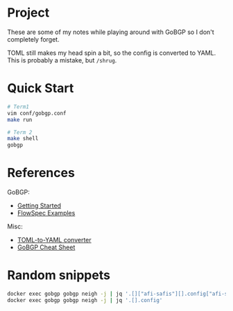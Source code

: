 # Project
These are some of my notes while playing around with GoBGP so I don't completely forget.

TOML still makes my head spin a bit, so the config is converted to YAML.
This is probably a mistake, but `/shrug`.

# Quick Start
```sh
# Term1
vim conf/gobgp.conf
make run

# Term 2
make shell
gobgp
```

# References
GoBGP:
* [Getting Started](https://github.com/osrg/gobgp/blob/master/docs/sources/getting-started.md)
* [FlowSpec Examples](https://github.com/osrg/gobgp/blob/master/docs/sources/flowspec.md)

Misc:
* [TOML-to-YAML converter](https://www.convertsimple.com/convert-toml-to-yaml/)
* [GoBGP Cheat Sheet](https://arthurchiao.art/blog/gobgp-cheat-sheet/)

# Random snippets
```sh
docker exec gobgp gobgp neigh -j | jq '.[]["afi-safis"][].config["afi-safi-name"]'
docker exec gobgp gobgp neigh -j | jq '.[].config'

```